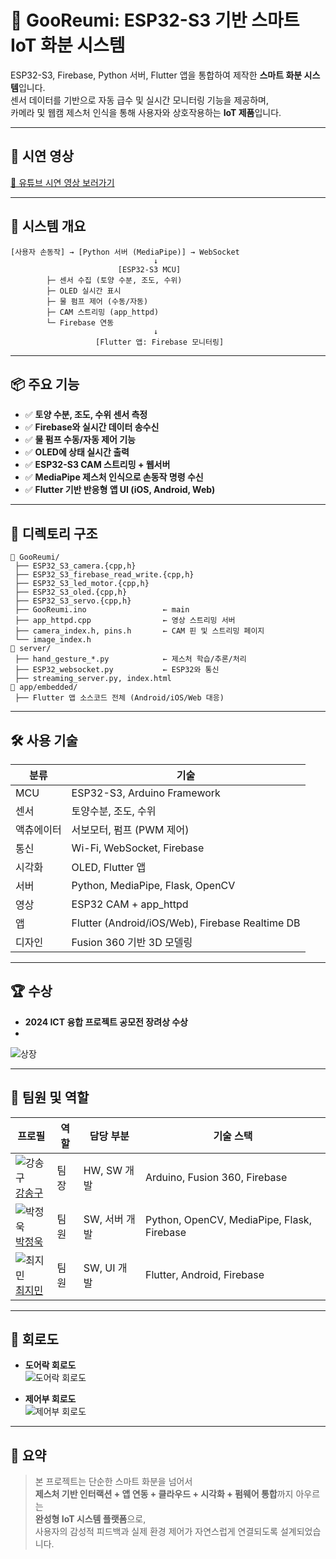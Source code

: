 # 🌱 GooReumi: ESP32-S3 기반 스마트 IoT 화분 시스템

ESP32-S3, Firebase, Python 서버, Flutter 앱을 통합하여 제작한 **스마트 화분 시스템**입니다.  
센서 데이터를 기반으로 자동 급수 및 실시간 모니터링 기능을 제공하며,  
카메라 및 웹캠 제스처 인식을 통해 사용자와 상호작용하는 **IoT 제품**입니다.

---

## 🎥 시연 영상

[🔗 유튜브 시연 영상 보러가기](https://youtu.be/SMD-Z0I87Jk)

---

## 🧠 시스템 개요

```
[사용자 손동작] → [Python 서버 (MediaPipe)] → WebSocket
                                ↓
                        [ESP32-S3 MCU]
        ├─ 센서 수집 (토양 수분, 조도, 수위)
        ├─ OLED 실시간 표시
        ├─ 물 펌프 제어 (수동/자동)
        ├─ CAM 스트리밍 (app_httpd)
        └─ Firebase 연동
                                ↓
                   [Flutter 앱: Firebase 모니터링]
```

---

## 📦 주요 기능

- ✅ **토양 수분, 조도, 수위 센서 측정**
- ✅ **Firebase와 실시간 데이터 송수신**
- ✅ **물 펌프 수동/자동 제어 기능**
- ✅ **OLED에 상태 실시간 출력**
- ✅ **ESP32-S3 CAM 스트리밍 + 웹서버**
- ✅ **MediaPipe 제스처 인식으로 손동작 명령 수신**
- ✅ **Flutter 기반 반응형 앱 UI (iOS, Android, Web)**

---

## 📁 디렉토리 구조

```
📁 GooReumi/
 ├── ESP32_S3_camera.{cpp,h}
 ├── ESP32_S3_firebase_read_write.{cpp,h}
 ├── ESP32_S3_led_motor.{cpp,h}
 ├── ESP32_S3_oled.{cpp,h}
 ├── ESP32_S3_servo.{cpp,h}
 ├── GooReumi.ino                 ← main
 ├── app_httpd.cpp                ← 영상 스트리밍 서버
 ├── camera_index.h, pins.h       ← CAM 핀 및 스트리밍 페이지
 └── image_index.h
📁 server/
 ├── hand_gesture_*.py            ← 제스처 학습/추론/처리
 ├── ESP32_websocket.py           ← ESP32와 통신
 ├── streaming_server.py, index.html
📁 app/embedded/
 ├── Flutter 앱 소스코드 전체 (Android/iOS/Web 대응)
```

---

## 🛠 사용 기술

| 분류     | 기술 |
|----------|------|
| MCU      | ESP32-S3, Arduino Framework |
| 센서     | 토양수분, 조도, 수위 |
| 액츄에이터 | 서보모터, 펌프 (PWM 제어) |
| 통신     | Wi-Fi, WebSocket, Firebase |
| 시각화   | OLED, Flutter 앱 |
| 서버     | Python, MediaPipe, Flask, OpenCV |
| 영상     | ESP32 CAM + app_httpd |
| 앱       | Flutter (Android/iOS/Web), Firebase Realtime DB |
| 디자인   | Fusion 360 기반 3D 모델링 |

---

## 🏆 수상

- **2024 ICT 융합 프로젝트 공모전 장려상 수상**
- 
![상장](https://github.com/user-attachments/assets/20961ce1-dfa6-4a7e-aeb2-d9bb763fa953)

---

## 👤 팀원 및 역할

| 프로필 | 역할  | 담당 부분 | 기술 스택 |
|--------|-------|----------|-----------|
| ![강송구](https://github.com/user-attachments/assets/986e1819-2d0d-4715-97ce-590ea6495421) <br> [강송구](https://github.com/Throwball99) | 팀장  | HW, SW 개발 | Arduino, Fusion 360, Firebase |
| ![박정욱](https://github.com/Throwball99/2023ESWContest_free_1042/assets/143514249/c9eadced-f7e2-419b-a819-1612bf5ea15a) <br> [박정욱](https://github.com/wjddnr0920) | 팀원  | SW, 서버 개발 | Python, OpenCV, MediaPipe, Flask, Firebase |
| ![최지민](https://github.com/Throwball99/2023ESWContest_free_1042/assets/143514249/69319bbd-74bb-40c1-92d8-ae96e23b3500) <br> [최지민](https://github.com/irmu98) | 팀원  | SW, UI 개발 | Flutter, Android, Firebase |

---

## 🧾 회로도

- **도어락 회로도**  
  ![도어락 회로도](https://github.com/user-attachments/assets/ece91a11-e34d-447f-a80c-1111ed658291)

- **제어부 회로도**  
  ![제어부 회로도](https://github.com/user-attachments/assets/832fc948-5dd8-47a6-b7ee-9e728564179a)

---

## 📌 요약

> 본 프로젝트는 단순한 스마트 화분을 넘어서  
> **제스처 기반 인터랙션 + 앱 연동 + 클라우드 + 시각화 + 펌웨어 통합**까지 아우르는  
> **완성형 IoT 시스템 플랫폼**으로,  
> 사용자의 감성적 피드백과 실제 환경 제어가 자연스럽게 연결되도록 설계되었습니다.
